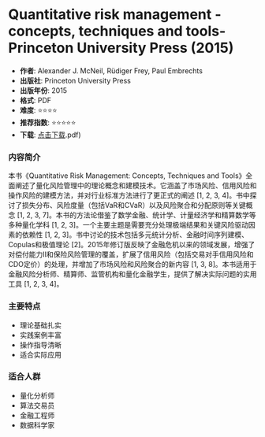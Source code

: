 # Quantitative risk management - concepts, techniques and tools-Princeton University Press (2015)

- **作者**: Alexander J. McNeil, Rüdiger Frey, Paul Embrechts
- **出版社**: Princeton University Press
- **出版年份**: 2015
- **格式**: PDF
- **难度**: ⭐⭐⭐⭐
- **推荐指数**: ⭐⭐⭐⭐⭐
- **下载**: [点击下载](https://quant-wiki.com/pdf/Quantitative%20risk%20management%20_%20concepts%2C%20techniques%20and%20tools-Princeton%20University%20Press%20%282015.pdf).pdf)

### 内容简介

本书《Quantitative Risk Management: Concepts, Techniques and Tools》全面阐述了量化风险管理中的理论概念和建模技术。它涵盖了市场风险、信用风险和操作风险的建模方法，并对行业标准方法进行了更正式的阐述 [1, 2, 3, 4]。书中探讨了损失分布、风险度量（包括VaR和CVaR）以及风险聚合和分配原则等关键概念 [1, 2, 3, 7]。本书的方法论借鉴了数学金融、统计学、计量经济学和精算数学等多种量化学科 [1, 2, 3]。一个主要主题是需要充分处理极端结果和关键风险驱动因素的依赖性 [1, 2, 3]。书中讨论的技术包括多元统计分析、金融时间序列建模、Copulas和极值理论 [2]。2015年修订版反映了金融危机以来的领域发展，增强了对偿付能力II和保险风险管理的覆盖，扩展了信用风险（包括交易对手信用风险和CDO定价）的处理，并增加了市场风险和风险聚合的新内容 [1, 3, 8]。本书适用于金融风险分析师、精算师、监管机构和量化金融学生，提供了解决实际问题的实用工具 [1, 2, 3, 4]。

### 主要特点

- 理论基础扎实
- 实践案例丰富
- 操作指导清晰
- 适合实际应用

### 适合人群

- 量化分析师
- 算法交易员
- 金融工程师
- 数据科学家
